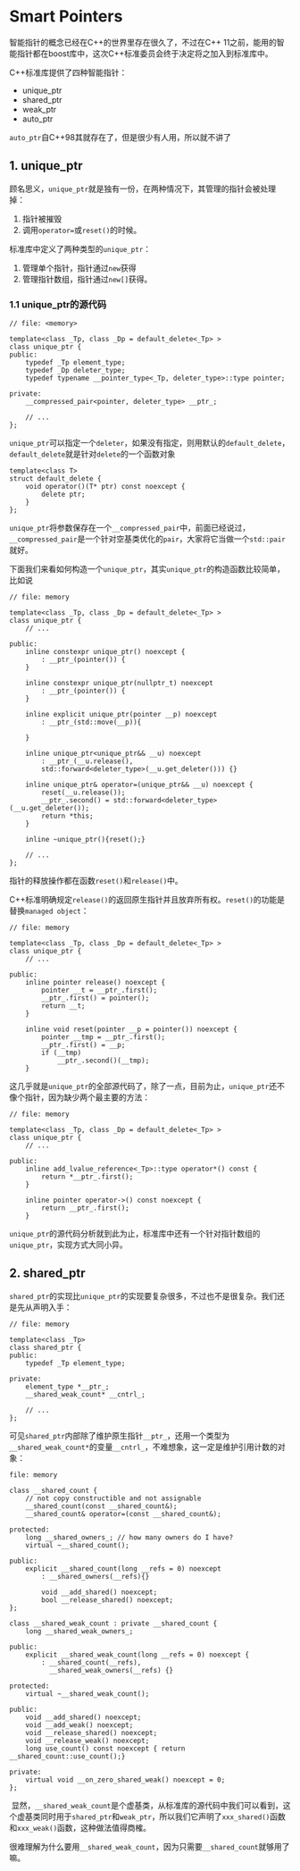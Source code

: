 # Smart Pointers

智能指针的概念已经在C++的世界里存在很久了，不过在C++ 11之前，能用的智能指针都在boost库中，这次C++标准委员会终于决定将之加入到标准库中。

C++标准库提供了四种智能指针：

* unique_ptr
* shared_ptr
* weak_ptr
* auto_ptr

`auto_ptr`自C++98其就存在了，但是很少有人用，所以就不讲了

## 1. unique_ptr

顾名思义，`unique_ptr`就是独有一份，在两种情况下，其管理的指针会被处理掉：

1. 指针被摧毁
2. 调用`operator=`或`reset()`的时候。

标准库中定义了两种类型的`unique_ptr`：

1. 管理单个指针，指针通过`new`获得
2. 管理指针数组，指针通过`new[]`获得。

### 1.1 unique_ptr的源代码

```
// file: <memory>

template<class _Tp, class _Dp = default_delete<_Tp> >
class unique_ptr {
public:
    typedef _Tp element_type;
    typedef _Dp deleter_type;
    typedef typename __pointer_type<_Tp, deleter_type>::type pointer;
    
private:
    __compressed_pair<pointer, deleter_type> __ptr_;
    
    // ...
};
```

`unique_ptr`可以指定一个`deleter`，如果没有指定，则用默认的`default_delete`，`default_delete`就是针对`delete`的一个函数对象

```
template<class T>
struct default_delete {
    void operator()(T* ptr) const noexcept {
        delete ptr;
    }
};
```

`unique_ptr`将参数保存在一个`__compressed_pair`中，前面已经说过，`__compressed_pair`是一个针对空基类优化的`pair`，大家将它当做一个`std::pair`就好。

下面我们来看如何构造一个`unique_ptr`，其实`unique_ptr`的构造函数比较简单，比如说

```
// file: memory

template<class _Tp, class _Dp = default_delete<_Tp> >
class unique_ptr {
    // ...

public:
    inline constexpr unique_ptr() noexcept {
        : __ptr_(pointer()) {
    }
    
    inline constexpr unique_ptr(nullptr_t) noexcept 
        : __ptr_(pointer()) {
    }
    
    inline explicit unique_ptr(pointer __p) noexcept 
        : __ptr_(std::move(__p)){ 
    
    }
    
    inline unique_ptr<unique_ptr&& __u) noexcept
        : __ptr_(__u.release(), 
        std::forward<deleter_type>(__u.get_deleter())) {}
        
    inline unique_ptr& operator=(unique_ptr&& __u) noexcept {
        reset(__u.release());
        __ptr_.second() = std::forward<deleter_type>(__u.get_deleter());
        return *this;
    }
    
    inline ~unique_ptr(){reset();}
    
    // ...
};
```

指针的释放操作都在函数`reset()`和`release()`中。

C++标准明确规定`release()`的返回原生指针并且放弃所有权。`reset()`的功能是替换`managed object`：

```
// file: memory

template<class _Tp, class _Dp = default_delete<_Tp> >
class unique_ptr {
    // ...
    
public:
    inline pointer release() noexcept {
        pointer __t = __ptr_.first();
        __ptr_.first() = pointer();
        return __t;
    }
    
    inline void reset(pointer __p = pointer()) noexcept {
        pointer __tmp = __ptr_.first();
        __ptr_.first() = __p;
        if (__tmp)
            __ptr_.second()(__tmp);
    }
```

这几乎就是`unique_ptr`的全部源代码了，除了一点，目前为止，`unique_ptr`还不像个指针，因为缺少两个最主要的方法：

```
// file: memory

template<class _Tp, class _Dp = default_delete<_Tp> >
class unique_ptr {
    // ...
    
public:
    inline add_lvalue_reference<_Tp>::type operator*() const {
        return *__ptr_.first();
    }
    
    inline pointer operator->() const noexcept {
        return __ptr_.first();
    }
```

`unique_ptr`的源代码分析就到此为止，标准库中还有一个针对指针数组的`unique_ptr`，实现方式大同小异。

## 2. shared_ptr

`shared_ptr`的实现比`unique_ptr`的实现要复杂很多，不过也不是很复杂。我们还是先从声明入手：

```
// file: memory

template<class _Tp>
class shared_ptr {
public:
    typedef _Tp element_type;
    
private:
    element_type *__ptr_;
    __shared_weak_count* __cntrl_;
    
    // ...
};
```

可见`shared_ptr`内部除了维护原生指针`__ptr_`，还用一个类型为`__shared_weak_count*`的变量`__cntrl_`，不难想象，这一定是维护引用计数的对象：

```
file: memory

class __shared_count {
    // not copy constructible and not assignable
    __shared_count(const __shared_count&);
    __shared_count& operator=(const __shared_count&);
    
protected:
    long __shared_owners_; // how many owners do I have?
    virtual ~__shared_count();
    
public:
    explicit __shared_count(long __refs = 0) noexcept 
        : __shared_owners(__refs){}
        
        void __add_shared() noexcept;
        bool __release_shared() noexcept;
};

class __shared_weak_count : private __shared_count {
    long __shared_weak_owners_;
    
public:
    explicit __shared_weak_count(long __refs = 0) noexcept {
        : __shared_count(__refs), 
          __shared_weak_owners(__refs) {}
          
protected:
    virtual ~__shared_weak_count();
    
public:
    void __add_shared() noexcept;
    void __add_weak() noexcept;
    void __release_shared() noexcept;
    void __release_weak() noexcept;
    long use_count() const noexcept { return __shared_count::use_count();}
    
private:
    virtual void __on_zero_shared_weak() noexcept = 0;
};

```

 显然，`__shared_weak_count`是个虚基类，从标准库的源代码中我们可以看到，这个虚基类同时用于`shared_ptr`和`weak_ptr`，所以我们它声明了`xxx_shared()`函数和`xxx_weak()`函数，这种做法值得商榷。

很难理解为什么要用`__shared_weak_count`，因为只需要`__shared_count`就够用了嘛。
